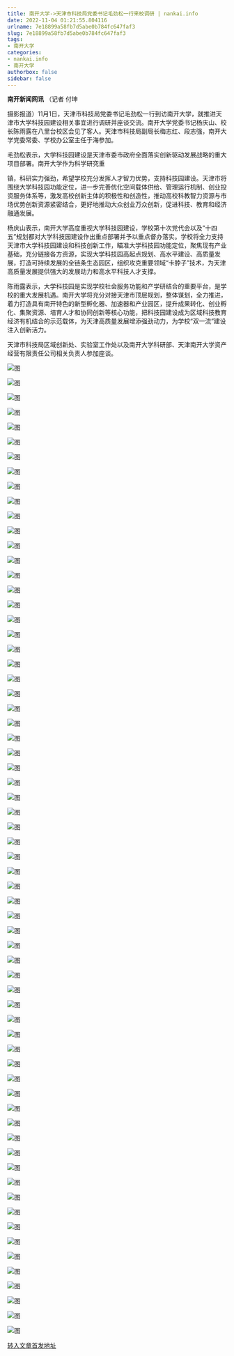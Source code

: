 ```yaml
---
title: 南开大学->天津市科技局党委书记毛劲松一行来校调研 | nankai.info
date: 2022-11-04 01:21:55.804116
urlname: 7e18899a58fb7d5abe0b784fc647faf3
slug: 7e18899a58fb7d5abe0b784fc647faf3
tags: 
- 南开大学
categories:
- nankai.info
- 南开大学
authorbox: false
sidebar: false
---
```

**南开新闻网讯** （记者 付坤

摄影报道）11月1日，天津市科技局党委书记毛劲松一行到访南开大学，就推进天津市大学科技园建设相关事宜进行调研并座谈交流。南开大学党委书记杨庆山、校长陈雨露在八里台校区会见了客人。天津市科技局副局长梅志红、段志强，南开大学党委常委、学校办公室主任于海参加。

毛劲松表示，大学科技园建设是天津市委市政府全面落实创新驱动发展战略的重大项目部署。南开大学作为科学研究重
<!--more-->
镇，科研实力强劲，希望学校充分发挥人才智力优势，支持科技园建设。天津市将围绕大学科技园功能定位，进一步完善优化空间载体供给、管理运行机制、创业投资服务体系等，激发高校创新主体的积极性和创造性，推动高校科教智力资源与市场优势创新资源紧密结合，更好地推动大众创业万众创新，促进科技、教育和经济融通发展。

杨庆山表示，南开大学高度重视大学科技园建设，学校第十次党代会以及“十四五”规划都对大学科技园建设作出重点部署并予以重点督办落实。学校将全力支持天津市大学科技园建设和科技创新工作，瞄准大学科技园功能定位，聚焦现有产业基础，充分链接各方资源，实现大学科技园高起点规划、高水平建设、高质量发展，打造可持续发展的全链条生态园区，组织攻克重要领域“卡脖子”技术，为天津高质量发展提供强大的发展动力和高水平科技人才支撑。

陈雨露表示，大学科技园是实现学校社会服务功能和产学研结合的重要平台，是学校的重大发展机遇。南开大学将充分对接天津市顶层规划，整体谋划，全力推进，着力打造具有南开特色的新型孵化器、加速器和产业园区，提升成果转化、创业孵化、集聚资源、培育人才和协同创新等核心功能，把科技园建设成为区域科技教育经济有机结合的示范载体，为天津高质量发展增添强劲动力，为学校“双一流”建设注入创新活力。

天津市科技局区域创新处、实验室工作处以及南开大学科研部、天津南开大学资产经营有限责任公司相关负责人参加座谈。

![图](http://news.nankai.edu.cn/ywsd/system/2022/11/01/g)

![图](http://news.nankai.edu.cn/ywsd/system/2022/11/01/p)

![图](http://news.nankai.edu.cn/ywsd/system/2022/11/01/j)

![图](http://news.nankai.edu.cn/ywsd/system/2022/11/01/)

![图](http://news.nankai.edu.cn/ywsd/system/2022/11/01/4)

![图](http://news.nankai.edu.cn/ywsd/system/2022/11/01/8)

![图](http://news.nankai.edu.cn/ywsd/system/2022/11/01/9)

![图](http://news.nankai.edu.cn/ywsd/system/2022/11/01/d)

![图](http://news.nankai.edu.cn/ywsd/system/2022/11/01/e)

![图](http://news.nankai.edu.cn/ywsd/system/2022/11/01/f)

![图](http://news.nankai.edu.cn/ywsd/system/2022/11/01/e)

![图](http://news.nankai.edu.cn/ywsd/system/2022/11/01/7)

![图](http://news.nankai.edu.cn/ywsd/system/2022/11/01/_)

![图](http://news.nankai.edu.cn/ywsd/system/2022/11/01/7)

![图](http://news.nankai.edu.cn/ywsd/system/2022/11/01/8)

![图](http://news.nankai.edu.cn/ywsd/system/2022/11/01/6)

![图](http://news.nankai.edu.cn/ywsd/system/2022/11/01/8)

![图](http://news.nankai.edu.cn/ywsd/system/2022/11/01/4)

![图](http://news.nankai.edu.cn/ywsd/system/2022/11/01/0)

![图](http://news.nankai.edu.cn/ywsd/system/2022/11/01/0)

![图](http://news.nankai.edu.cn/ywsd/system/2022/11/01/0)

![图](http://news.nankai.edu.cn/ywsd/system/2022/11/01/3)

![图](http://news.nankai.edu.cn/ywsd/system/2022/11/01/0)

![图](http://news.nankai.edu.cn/ywsd/system/2022/11/01/0)

![图](http://news.nankai.edu.cn/)

![图](http://news.nankai.edu.cn/ywsd/system/2022/11/01/6)

![图](http://news.nankai.edu.cn/ywsd/system/2022/11/01/8)

![图](http://news.nankai.edu.cn/ywsd/system/2022/11/01/4)

![图](http://news.nankai.edu.cn/)

![图](http://news.nankai.edu.cn/ywsd/system/2022/11/01/0)

![图](http://news.nankai.edu.cn/ywsd/system/2022/11/01/0)

![图](http://news.nankai.edu.cn/ywsd/system/2022/11/01/0)

![图](http://news.nankai.edu.cn/)

![图](http://news.nankai.edu.cn/ywsd/system/2022/11/01/3)

![图](http://news.nankai.edu.cn/ywsd/system/2022/11/01/0)

![图](http://news.nankai.edu.cn/ywsd/system/2022/11/01/0)

![图](http://news.nankai.edu.cn/)

![图](http://news.nankai.edu.cn/ywsd/system/2022/11/01/c)

![图](http://news.nankai.edu.cn/ywsd/system/2022/11/01/i)

![图](http://news.nankai.edu.cn/ywsd/system/2022/11/01/p)

![图](http://news.nankai.edu.cn/)

![图](http://news.nankai.edu.cn/ywsd/system/2022/11/01/n)

![图](http://news.nankai.edu.cn/ywsd/system/2022/11/01/c)

![图](http://news.nankai.edu.cn/ywsd/system/2022/11/01/)

![图](http://news.nankai.edu.cn/ywsd/system/2022/11/01/u)

![图](http://news.nankai.edu.cn/ywsd/system/2022/11/01/d)

![图](http://news.nankai.edu.cn/ywsd/system/2022/11/01/e)

![图](http://news.nankai.edu.cn/ywsd/system/2022/11/01/)

![图](http://news.nankai.edu.cn/ywsd/system/2022/11/01/i)

![图](http://news.nankai.edu.cn/ywsd/system/2022/11/01/a)

![图](http://news.nankai.edu.cn/ywsd/system/2022/11/01/k)

![图](http://news.nankai.edu.cn/ywsd/system/2022/11/01/n)

![图](http://news.nankai.edu.cn/ywsd/system/2022/11/01/a)

![图](http://news.nankai.edu.cn/ywsd/system/2022/11/01/n)

![图](http://news.nankai.edu.cn/ywsd/system/2022/11/01/)

![图](http://news.nankai.edu.cn/ywsd/system/2022/11/01/s)

![图](http://news.nankai.edu.cn/ywsd/system/2022/11/01/w)

![图](http://news.nankai.edu.cn/ywsd/system/2022/11/01/e)

![图](http://news.nankai.edu.cn/ywsd/system/2022/11/01/n)

![图](http://news.nankai.edu.cn/)

![图](http://news.nankai.edu.cn/)

![图](http://news.nankai.edu.cn/ywsd/system/2022/11/01/:)

![图](http://news.nankai.edu.cn/ywsd/system/2022/11/01/p)

![图](http://news.nankai.edu.cn/ywsd/system/2022/11/01/t)

![图](http://news.nankai.edu.cn/ywsd/system/2022/11/01/t)

![图](http://news.nankai.edu.cn/ywsd/system/2022/11/01/h)

[转入文章首发地址](http://news.nankai.edu.cn/ywsd/system/2022/11/01/030053404.shtml)